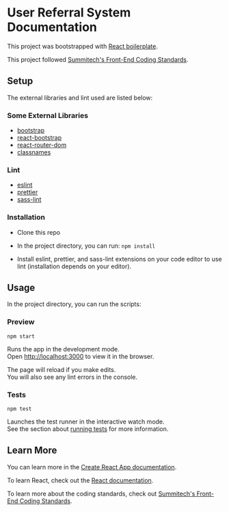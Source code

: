 # User Referral System Documentation

This project was bootstrapped with [React boilerplate](https://github.com/1molehayo/react-boilerplate).

This project followed [Summitech's Front-End Coding Standards](https://github.com/1molehayo/Frontend-Best-Practices).

## Setup

The external libraries and lint used are listed below:

### Some External Libraries

- [bootstrap](https://getbootstrap.com/)
- [react-bootstrap](https://react-bootstrap.github.io/)
- [react-router-dom](https://github.com/ReactTraining/react-router#readme)
- [classnames](https://jedwatson.github.io/classnames/)

### Lint

- [eslint](https://eslint.org/)
- [prettier](https://prettier.io/)
- [sass-lint](https://www.npmjs.com/package/sass-lint)

### Installation

- Clone this repo

- In the project directory, you can run: `npm install`

- Install eslint, prettier, and sass-lint extensions on your code editor to use lint (installation depends on your editor).

## Usage

In the project directory, you can run the scripts:

### Preview

`npm start`

Runs the app in the development mode.<br>
Open [http://localhost:3000](http://localhost:3000) to view it in the browser.

The page will reload if you make edits.<br>
You will also see any lint errors in the console.

### Tests

`npm test`

Launches the test runner in the interactive watch mode.<br>
See the section about [running tests](https://facebook.github.io/create-react-app/docs/running-tests) for more information.

## Learn More

You can learn more in the [Create React App documentation](https://facebook.github.io/create-react-app/docs/getting-started).

To learn React, check out the [React documentation](https://reactjs.org/).

To learn more about the coding standards, check out [Summitech's Front-End Coding Standards](https://github.com/1molehayo/Frontend-Best-Practices).
